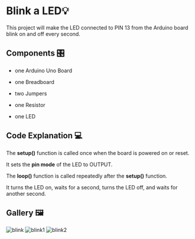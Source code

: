 
# Blink a LED💡

This project will make the LED connected to PIN 13 from the Arduino board blink on and off every second.

## Components 🎛️
- one Arduino Uno Board
- one Breadboard

- two Jumpers
- one Resistor
- one LED

## Code Explanation 💻
The **setup()** function is called once when the board is powered on or reset. <br>

It sets the **pin mode** of the LED to OUTPUT. <br>

The **loop()** function is called repeatedly after the **setup()** function. <br>

It turns the LED on, waits for a second, turns the LED off, and waits for another second.

## Gallery 🖼️
![blink](https://github.com/90deMinute/Blink_a_LED/assets/90347301/d628de99-d153-4955-9fef-0dd14720f799)
![blink1](https://github.com/90deMinute/Blink_a_LED/assets/90347301/ace247b8-0fe7-45b1-b98d-c6e4ce5a1cd6)
![blink2](https://github.com/90deMinute/Blink_a_LED/assets/90347301/fed356a3-901c-493f-83e2-a48e67b622b9)
